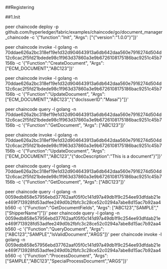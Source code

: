 ##Registering

##1.Init


peer chaincode deploy -p github.com/hyperledger/fabric/examples/chaincode/go/document_manager_chaincode -c '{"function":"Init", "Args": ["{\"version\":\"1.0.0\"}"]}'


peer chaincode invoke -l golang -n 70ddae626a2bc318ef19e1d32d904643913a6db642daa560e7916274d504d12c6cac2f5fd21bdede98c1f963d37860a3e9b6726108175186bac9251c45b7156b -c '{"Function":"CreateDocument", "Args": ["ECM_DOCUMENT","ABC123"]}'

peer chaincode invoke -l golang -n 70ddae626a2bc318ef19e1d32d904643913a6db642daa560e7916274d504d12c6cac2f5fd21bdede98c1f963d37860a3e9b6726108175186bac9251c45b7156b -c '{"Function":"UpdateDocument", "Args": ["ECM_DOCUMENT","ABC123","{\"docIssuerID\":\"Masai\"}"]}'

peer chaincode query -l golang -n 70ddae626a2bc318ef19e1d32d904643913a6db642daa560e7916274d504d12c6cac2f5fd21bdede98c1f963d37860a3e9b6726108175186bac9251c45b7156b -c '{"Function":"GetDocument", "Args": ["ABC123"]}'


peer chaincode invoke -l golang -n 70ddae626a2bc318ef19e1d32d904643913a6db642daa560e7916274d504d12c6cac2f5fd21bdede98c1f963d37860a3e9b6726108175186bac9251c45b7156b -c '{"Function":"UpdateDocument", "Args": ["ECM_DOCUMENT","ABC123","{\"docDescription\":\"This is a document\"}"]}'


peer chaincode query -l golang -n 70ddae626a2bc318ef19e1d32d904643913a6db642daa560e7916274d504d12c6cac2f5fd21bdede98c1f963d37860a3e9b6726108175186bac9251c45b7156b -c '{"Function":"GetDocument", "Args": ["ABC123"]}'


peer chaincode query -l golang -n 0059edb858e57956ebd37762aaf05f0c141d97a49db1f9c254ee93dfdab21ee469f713928fd53adfee249d0b2fbfc3c28ce52c0294a7abe8d15ac7b92aa4b560 -c '{"Function":"GetDocumentFields", "Args": ["ABC123","SAMPLE","[\"ShipperName\"]"]}'
peer chaincode query -l golang -n 0059edb858e57956ebd37762aaf05f0c141d97a49db1f9c254ee93dfdab21ee469f713928fd53adfee249d0b2fbfc3c28ce52c0294a7abe8d15ac7b92aa4b560 -c '{"Function":"QueryDocument", "Args": ["ABC123","SAMPLE","IsValidDocument","ARGS"]}'
peer chaincode invoke -l golang -n 0059edb858e57956ebd37762aaf05f0c141d97a49db1f9c254ee93dfdab21ee469f713928fd53adfee249d0b2fbfc3c28ce52c0294a7abe8d15ac7b92aa4b560 -c '{"Function":"ProcessDocument", "Args": ["SAMPLE","ABC123","SpecialProcessDocument","ARGS"]}'
